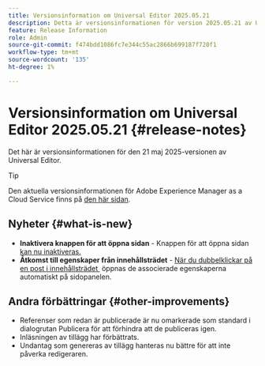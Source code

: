 ```yaml
---
title: Versionsinformation om Universal Editor 2025.05.21
description: Detta är versionsinformationen för version 2025.05.21 av Universal Editor.
feature: Release Information
role: Admin
source-git-commit: f474bdd1086fc7e344c55ac2866b699187f720f1
workflow-type: tm+mt
source-wordcount: '135'
ht-degree: 1%

---
```



# Versionsinformation om Universal Editor 2025.05.21 {#release-notes}

Det här är versionsinformationen för den 21 maj 2025-versionen av Universal Editor.

>[!TIP]
>
>Den aktuella versionsinformationen för Adobe Experience Manager as a Cloud Service finns på [den här sidan](/help/release-notes/release-notes-cloud/release-notes-current.md).

## Nyheter {#what-is-new}

* **Inaktivera knappen för att öppna sidan** - Knappen för att öppna sidan [&#x200B; kan nu inaktiveras.](/help/implementing/universal-editor/customizing.md#open-page)
* **Åtkomst till egenskaper från innehållsträdet** - [När du dubbelklickar på en post i innehållsträdet &#x200B;](/help/sites-cloud/authoring/universal-editor/navigation.md) öppnas de associerade egenskaperna automatiskt på sidopanelen.

## Andra förbättringar {#other-improvements}

* Referenser som redan är publicerade är nu omarkerade som standard i dialogrutan Publicera för att förhindra att de publiceras igen.
* Inläsningen av tillägg har förbättrats.
* Undantag som genereras av tillägg hanteras nu bättre för att inte påverka redigeraren.
